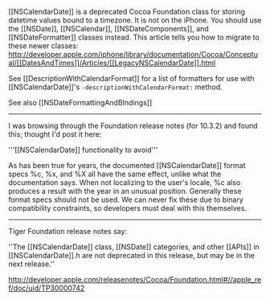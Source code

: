 [[NSCalendarDate]] is a deprecated Cocoa Foundation class for storing datetime values bound to a timezone. It is not on the iPhone. You should use the [[NSDate]], [[NSCalendar]], [[NSDateComponents]], and [[NSDateFormatter]] classes instead. This article tells you how to migrate to these newer classes: http://developer.apple.com/iphone/library/documentation/Cocoa/Conceptual/[[DatesAndTimes]]/Articles/[[LegacyNSCalendarDate]].html

See [[DescriptionWithCalendarFormat]] for a list of formatters for use with [[NSCalendarDate]]'s <code>-descriptionWithCalendarFormat:</code> method.

See also [[NSDateFormattingAndBIndings]]

----

I was browsing through the Foundation release notes (for 10.3.2) and found this; thought I'd post it here:

'''[[NSCalendarDate]] functionality to avoid'''

As has been true for years, the documented [[NSCalendarDate]] format specs %c, %x, and %X all have the same effect, unlike what the documentation says. When not localizing to the user's locale, %c also produces a result with the year in an unusual position. Generally these format specs should not be used. We can never fix these due to binary compatibility constraints, so developers must deal with this themselves.

----

Tiger Foundation release notes say:

''The [[NSCalendarDate]] class, [[NSDate]] categories, and other [[APIs]] in [[NSCalendarDate]].h are not deprecated in this release, but may be in the next release.''

http://developer.apple.com/releasenotes/Cocoa/Foundation.html#//apple_ref/doc/uid/TP30000742